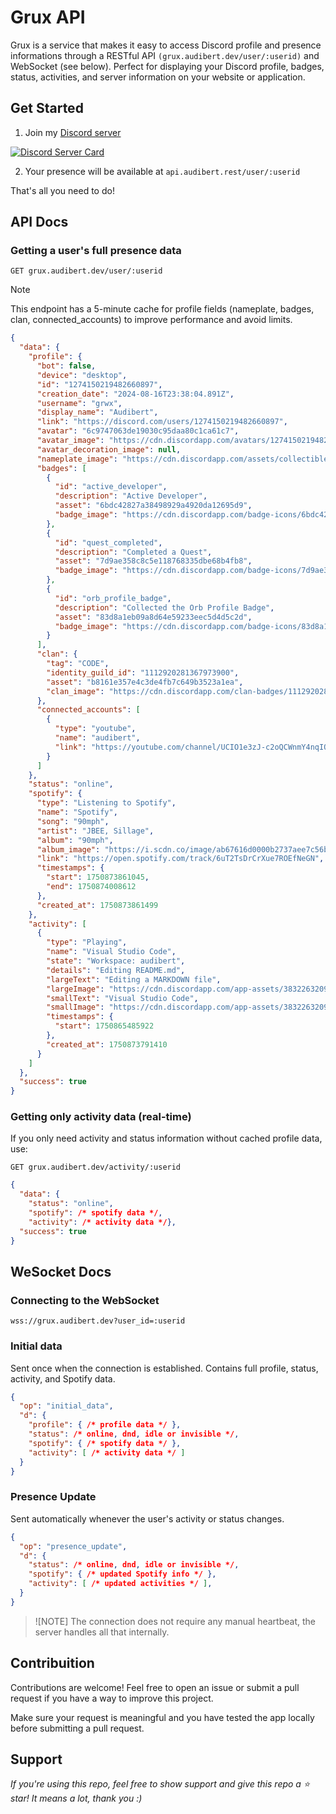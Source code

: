 # Grux API

Grux is a service that makes it easy to access Discord profile and presence informations through a RESTful API `(grux.audibert.dev/user/:userid)` and WebSocket (see below). Perfect for displaying your Discord profile, badges, status, activities, and server information on your website or application.

## Get Started

1. Join my [Discord server](https://discord.gg/gu7sKjwEz5)

[![Discord Server Card](https://cardzera.audibert.dev/api/1383718526694461532?buttonText=Join%20now%20to%20access%20the%20API&t={timestamp})](https://discord.gg/gu7sKjwEz5)

2. Your presence will be available at `api.audibert.rest/user/:userid`

That's all you need to do!

## API Docs

### Getting a user's full presence data

`GET grux.audibert.dev/user/:userid`

> [!NOTE]
> This endpoint has a 5-minute cache for profile fields (nameplate, badges, clan, connected_accounts) to improve performance and avoid limits.

```json
{
  "data": {
    "profile": {
      "bot": false,
      "device": "desktop",
      "id": "1274150219482660897",
      "creation_date": "2024-08-16T23:38:04.891Z",
      "username": "grwx",
      "display_name": "Audibert",
      "link": "https://discord.com/users/1274150219482660897",
      "avatar": "6c9747063de19030c95daa80c1ca61c7",
      "avatar_image": "https://cdn.discordapp.com/avatars/1274150219482660897/6c9747063de19030c95daa80c1ca61c7.png?size=1024",
      "avatar_decoration_image": null,
      "nameplate_image": "https://cdn.discordapp.com/assets/collectibles/nameplates/nameplates/twilight/static.png",
      "badges": [
        {
          "id": "active_developer",
          "description": "Active Developer",
          "asset": "6bdc42827a38498929a4920da12695d9",
          "badge_image": "https://cdn.discordapp.com/badge-icons/6bdc42827a38498929a4920da12695d9.png"
        },
        {
          "id": "quest_completed",
          "description": "Completed a Quest",
          "asset": "7d9ae358c8c5e118768335dbe68b4fb8",
          "badge_image": "https://cdn.discordapp.com/badge-icons/7d9ae358c8c5e118768335dbe68b4fb8.png"
        },
        {
          "id": "orb_profile_badge",
          "description": "Collected the Orb Profile Badge",
          "asset": "83d8a1eb09a8d64e59233eec5d4d5c2d",
          "badge_image": "https://cdn.discordapp.com/badge-icons/83d8a1eb09a8d64e59233eec5d4d5c2d.png"
        }
      ],
      "clan": {
        "tag": "CODE",
        "identity_guild_id": "1112920281367973900",
        "asset": "b8161e357e4c3de4fb7c649b3523a1ea",
        "clan_image": "https://cdn.discordapp.com/clan-badges/1112920281367973900/b8161e357e4c3de4fb7c649b3523a1ea.png"
      },
      "connected_accounts": [
        {
          "type": "youtube",
          "name": "audibert",
          "link": "https://youtube.com/channel/UCIO1e3zJ-c2oQCWnmY4nqIQ"
        }
      ]
    },
    "status": "online",
    "spotify": {
      "type": "Listening to Spotify",
      "name": "Spotify",
      "song": "90mph",
      "artist": "JBEE, Sillage",
      "album": "90mph",
      "album_image": "https://i.scdn.co/image/ab67616d0000b2737aee7c56bd63016a79ddc9d1",
      "link": "https://open.spotify.com/track/6uT2TsDrCrXue7ROEfNeGN",
      "timestamps": {
        "start": 1750873861045,
        "end": 1750874008612
      },
      "created_at": 1750873861499
    },
    "activity": [
      {
        "type": "Playing",
        "name": "Visual Studio Code",
        "state": "Workspace: audibert",
        "details": "Editing README.md",
        "largeText": "Editing a MARKDOWN file",
        "largeImage": "https://cdn.discordapp.com/app-assets/383226320970055681/1359299128655347824.png",
        "smallText": "Visual Studio Code",
        "smallImage": "https://cdn.discordapp.com/app-assets/383226320970055681/1359299466493956258.png",
        "timestamps": {
          "start": 1750865485922
        },
        "created_at": 1750873791410
      }
    ]
  },
  "success": true
}
```

### Getting only activity data (real-time)

If you only need activity and status information without cached profile data, use:

`GET grux.audibert.dev/activity/:userid`

```json
{
  "data": {
    "status": "online",
    "spotify": /* spotify data */,
    "activity": /* activity data */},
  "success": true
}
```

## WeSocket Docs

### Connecting to the WebSocket

`wss://grux.audibert.dev?user_id=:userid`

### Initial data

Sent once when the connection is established. Contains full profile, status, activity, and Spotify data.

```json
{
  "op": "initial_data",
  "d": {
    "profile": { /* profile data */ },
    "status": /* online, dnd, idle or invisible */,
    "spotify": { /* spotify data */ },
    "activity": [ /* activity data */ ]
  }
}
```

### Presence Update

Sent automatically whenever the user's activity or status changes.

```json
{
  "op": "presence_update",
  "d": {
    "status": /* online, dnd, idle or invisible */,
    "spotify": { /* updated Spotify info */ },
    "activity": [ /* updated activities */ ],
  }
}
```

> ![NOTE]
> The connection does not require any manual heartbeat, the server handles all that internally.

## Contribuition

Contributions are welcome! Feel free to open an issue or submit a pull request if you have a way to improve this project.

Make sure your request is meaningful and you have tested the app locally before submitting a pull request.

## Support

_If you're using this repo, feel free to show support and give this repo a ⭐ star! It means a lot, thank you :)_

```

```
